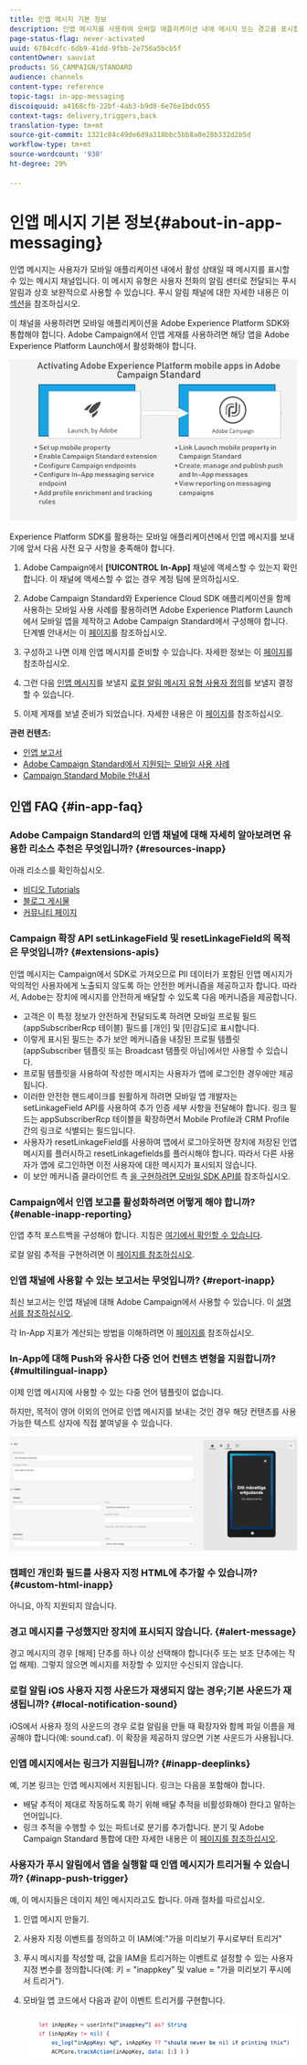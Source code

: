 ```yaml
---
title: 인앱 메시지 기본 정보
description: 인앱 메시지를 사용하여 모바일 애플리케이션 내에 메시지 또는 경고를 표시합니다.
page-status-flag: never-activated
uuid: 6784cdfc-6db9-41dd-9fbb-2e756a5bcb5f
contentOwner: sauviat
products: SG_CAMPAIGN/STANDARD
audience: channels
content-type: reference
topic-tags: in-app-messaging
discoiquuid: a4168cfb-22bf-4ab3-b9d8-6e76e1bdc055
context-tags: delivery,triggers,back
translation-type: tm+mt
source-git-commit: 1321c84c49de6d9a318bbc5bb8a0e28b332d2b5d
workflow-type: tm+mt
source-wordcount: '930'
ht-degree: 29%

---
```



# 인앱 메시지 기본 정보{#about-in-app-messaging}

인앱 메시지는 사용자가 모바일 애플리케이션 내에서 활성 상태일 때 메시지를 표시할 수 있는 메시지 채널입니다. 이 메시지 유형은 사용자 전화의 알림 센터로 전달되는 푸시 알림과 상호 보완적으로 사용할 수 있습니다. 푸시 알림 채널에 대한 자세한 내용은 이 [섹션](../../channels/using/about-push-notifications.md)을 참조하십시오.

이 채널을 사용하려면 모바일 애플리케이션을 Adobe Experience Platform SDK와 통합해야 합니다. Adobe Campaign에서 인앱 게재를 사용하려면 해당 앱을 Adobe Experience Platform Launch에서 활성화해야 합니다.

![](assets/launch_campaign.png)

Experience Platform SDK를 활용하는 모바일 애플리케이션에서 인앱 메시지를 보내기에 앞서 다음 사전 요구 사항을 충족해야 합니다.

1. Adobe Campaign에서 **[!UICONTROL In-App]** 채널에 액세스할 수 있는지 확인합니다. 이 채널에 액세스할 수 없는 경우 계정 팀에 문의하십시오.

1. Adobe Campaign Standard와 Experience Cloud SDK 애플리케이션을 함께 사용하는 모바일 사용 사례를 활용하려면 Adobe Experience Platform Launch에서 모바일 앱을 제작하고 Adobe Campaign Standard에서 구성해야 합니다. 단계별 안내서는 이 [페이지](https://helpx.adobe.com/kr/campaign/kb/configuring-app-sdk.html)를 참조하십시오.

1. 구성하고 나면 이제 인앱 메시지를 준비할 수 있습니다. 자세한 정보는 이 [페이지](../../channels/using/preparing-and-sending-an-in-app-message.md#preparing-your-in-app-message)를 참조하십시오.

1. 그런 다음 [인앱 메시지](../../channels/using/customizing-an-in-app-message.md)를 보낼지 [로컬 알림 메시지 유형 사용자 정의](../../channels/using/customizing-an-in-app-message.md#customizing-a-local-notification-message-type)를 보낼지 결정할 수 있습니다.

1. 이제 게재를 보낼 준비가 되었습니다. 자세한 내용은 이 [페이지](../../channels/using/preparing-and-sending-an-in-app-message.md#sending-your-in-app-message)를 참조하십시오.

**관련 컨텐츠:**

* [인앱 보고서](../../reporting/using/in-app-report.md)
* [Adobe Campaign Standard에서 지원되는 모바일 사용 사례](https://helpx.adobe.com/kr/campaign/kb/configure-launch-rules-acs-use-cases.html)
* [Campaign Standard Mobile 안내서](https://helpx.adobe.com/kr/campaign/kb/acs-mobile.html)

## 인앱 FAQ {#in-app-faq}

### Adobe Campaign Standard의 인앱 채널에 대해 자세히 알아보려면 유용한 리소스 추천은 무엇입니까? {#resources-inapp}

아래 리소스를 확인하십시오.

* [비디오 Tutorials](https://docs.adobe.com/content/help/en/campaign-standard-learn/tutorials/communication-channels/mobile/in-app/in-app-message-overview.html)
* [블로그 게시물](https://theblog.adobe.com/get-more-out-of-the-new-in-app-message-channel-from-adobe-campaign/)
* [커뮤니티 페이지](https://experienceleaguecommunities.adobe.com/t5/adobe-campaign-standard/ct-p/adobe-campaign-standard-community)

### Campaign 확장 API setLinkageField 및 resetLinkageField의 목적은 무엇입니까? {#extensions-apis}

인앱 메시지는 Campaign에서 SDK로 가져오므로 PII 데이터가 포함된 인앱 메시지가 악의적인 사용자에게 노출되지 않도록 하는 안전한 메커니즘을 제공하고자 합니다. 따라서, Adobe는 장치에 메시지를 안전하게 배달할 수 있도록 다음 메커니즘을 제공합니다.

* 고객은 이 특정 정보가 안전하게 전달되도록 하려면 모바일 프로필 필드(appSubscriberRcp 테이블) 필드를 [개인] 및 [민감도]로 표시합니다.
* 이렇게 표시된 필드는 추가 보안 메커니즘을 내장된 프로필 템플릿(appSubscriber 템플릿 또는 Broadcast 템플릿 아님)에서만 사용할 수 있습니다.
* 프로필 템플릿을 사용하여 작성한 메시지는 사용자가 앱에 로그인한 경우에만 제공됩니다.
* 이러한 안전한 핸드셰이크를 원활하게 하려면 모바일 앱 개발자는 setLinkageField API를 사용하여 추가 인증 세부 사항을 전달해야 합니다. 링크 필드는 appSubscriberRcp 테이블을 확장하면서 Mobile Profile과 CRM Profile 간의 링크로 식별되는 필드입니다.
* 사용자가 resetLinkageField를 사용하여 앱에서 로그아웃하면 장치에 저장된 인앱 메시지를 플러시하고 resetLinkagefields를 플러시해야 합니다. 따라서 다른 사용자가 앱에 로그인하면 이전 사용자에 대한 메시지가 표시되지 않습니다.
* 이 보안 메커니즘 클라이언트 측 [을 구현하려면 모바일 SDK API를](https://aep-sdks.gitbook.io/docs/using-mobile-extensions/adobe-campaign-standard/adobe-campaign-standard-api-reference) 참조하십시오.

### Campaign에서 인앱 보고를 활성화하려면 어떻게 해야 합니까? {#enable-inapp-reporting}

인앱 추적 포스트백을 구성해야 합니다. 지침은 [여기에서 확인할 수 있습니다](https://helpx.adobe.com/campaign/kb/config-app-in-launch.html#InApptrackingpostback).

로컬 알림 추적을 구현하려면 이 [페이지를 참조하십시오](../../administration/using/local-tracking.md).

### 인앱 채널에 사용할 수 있는 보고서는 무엇입니까? {#report-inapp}

최신 보고서는 인앱 채널에 대해 Adobe Campaign에서 사용할 수 있습니다. 이 [설명서를 참조하십시오](../../reporting/using/in-app-report.md).

각 In-App 지표가 계산되는 방법을 이해하려면 이 [페이지를](../../reporting/using/indicator-calculation.md#in-app-delivery) 참조하십시오.

### In-App에 대해 Push와 유사한 다중 언어 컨텐츠 변형을 지원합니까? {#multilingual-inapp}

이제 인앱 메시지에 사용할 수 있는 다중 언어 템플릿이 없습니다.

하지만, 목적이 영어 이외의 언어로 인앱 메시지를 보내는 것인 경우 해당 컨텐츠를 사용 가능한 텍스트 상자에 직접 붙여넣을 수 있습니다.

![](assets/faq_inapp.png)

### 캠페인 개인화 필드를 사용자 지정 HTML에 추가할 수 있습니까? {#custom-html-inapp}

아니요, 아직 지원되지 않습니다.

### 경고 메시지를 구성했지만 장치에 표시되지 않습니다. {#alert-message}

경고 메시지의 경우 [해제] 단추를 하나 이상 선택해야 합니다(주 또는 보조 단추에는 작업 해제). 그렇지 않으면 메시지를 저장할 수 있지만 수신되지 않습니다.

### 로컬 알림 iOS 사용자 지정 사운드가 재생되지 않는 경우;기본 사운드가 재생됩니까? {#local-notification-sound}

iOS에서 사용자 정의 사운드의 경우 로컬 알림을 만들 때 확장자와 함께 파일 이름을 제공해야 합니다(예: sound.caf). 이 확장을 제공하지 않으면 기본 사운드가 사용됩니다.

### 인앱 메시지에서는 링크가 지원됩니까? {#inapp-deeplinks}

예, 기본 링크는 인앱 메시지에서 지원됩니다. 링크는 다음을 포함해야 합니다.

* 배달 추적이 제대로 작동하도록 하기 위해 배달 추적을 비활성화해야 한다고 말하는 언어입니다.
* 링크 추적을 수행할 수 있는 파트너로 분기를 추가합니다. 분기 및 Adobe Campaign Standard 통합에 대한 자세한 내용은 이 [페이지를 참조하십시오](https://help.branch.io/using-branch/docs/adobe-campaign-standard-1).

### 사용자가 푸시 알림에서 앱을 실행할 때 인앱 메시지가 트리거될 수 있습니까? {#inapp-push-trigger}

예, 이 메시지들은 데이지 체인 메시지라고도 합니다. 아래 절차를 따르십시오.

1. 인앱 메시지 만들기.

1. 사용자 지정 이벤트를 정의하고 이 IAM(예:&quot;가을 미리보기 푸시로부터 트리거&quot;

1. 푸시 메시지를 작성할 때, 값을 IAM을 트리거하는 이벤트로 설정할 수 있는 사용자 지정 변수를 정의합니다(예: 키 = &quot;inappkey&quot; 및 value = &quot;가을 미리보기 푸시에서 트리거&quot;).

1. 모바일 앱 코드에서 다음과 같이 이벤트 트리거를 구현합니다.

   ![](assets/faq_inapp_2.png)
